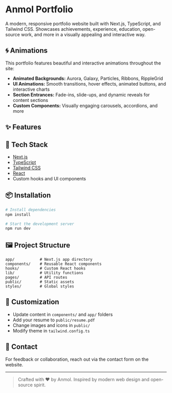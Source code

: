 
# Anmol Portfolio

A modern, responsive portfolio website built with Next.js, TypeScript, and Tailwind CSS. Showcases achievements, experience, education, open-source work, and more in a visually appealing and interactive way.

## 🌀 Animations
This portfolio features beautiful and interactive animations throughout the site:
- **Animated Backgrounds:** Aurora, Galaxy, Particles, Ribbons, RippleGrid
- **UI Animations:** Smooth transitions, hover effects, animated buttons, and interactive charts
- **Section Entrances:** Fade-ins, slide-ups, and dynamic reveals for content sections
- **Custom Components:** Visually engaging carousels, accordions, and more

## ✨ Features

## 🚀 Tech Stack
- [Next.js](https://nextjs.org/)
- [TypeScript](https://www.typescriptlang.org/)
- [Tailwind CSS](https://tailwindcss.com/)
- [React](https://react.dev/)
- Custom hooks and UI components

## 📦 Installation

```bash
# Install dependencies
npm install

# Start the development server
npm run dev
```

## 🖼️ Project Structure
```
app/           # Next.js app directory
components/    # Reusable React components
hooks/         # Custom React hooks
lib/           # Utility functions
pages/         # API routes
public/        # Static assets
styles/        # Global styles
```

## 📝 Customization
- Update content in `components/` and `app/` folders
- Add your resume to `public/resume.pdf`
- Change images and icons in `public/`
- Modify theme in `tailwind.config.ts`

## 📧 Contact
For feedback or collaboration, reach out via the contact form on the website.

---

> Crafted with ❤️ by Anmol. Inspired by modern web design and open-source spirit.

